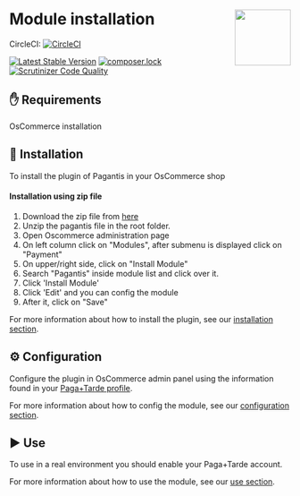 # Module installation <img src="https://pagamastarde.com/img/icons/logo.svg" width="100" align="right">

CircleCI: [![CircleCI](https://circleci.com/gh/PagaMasTarde/OsCommerce/tree/master.svg?style=svg)](https://circleci.com/gh/PagaMasTarde/OsCommerce/tree/master)

[![Latest Stable Version](https://poser.pugx.org/pagamastarde/OsCommerce/v/stable)](https://packagist.org/packages/pagamastarde/OsCommerce)
[![composer.lock](https://poser.pugx.org/pagamastarde/OsCommerce/composerlock)](https://packagist.org/packages/pagamastarde/OsCommerce)
[![Scrutinizer Code Quality](https://scrutinizer-ci.com/g/PagaMasTarde/OsCommerce/badges/quality-score.png?b=master)](https://scrutinizer-ci.com/g/PagaMasTarde/OsCommerce/?branch=master)

## :hand: Requirements
OsCommerce installation

## :floppy_disk: Installation
To install the plugin of Pagantis in your OsCommerce shop

#### Installation using zip file
1. Download the zip file from [here](https://github.com/pagantis/oscommerce/releases/latest)
2. Unzip the pagantis file in the root folder.
3. Open Oscommerce administration page
4. On left column click on "Modules", after submenu is displayed click on "Payment" 
5. On upper/right side, click on "Install Module" 
6. Search "Pagantis" inside module list and click over it.
7. Click 'Install Module'
8. Click 'Edit' and you can config the module
9. After it, click on "Save"

For more information about how to install the plugin, see our [installation section](/Documentation/installation.md).

## :gear: Configuration
Configure the plugin in OsCommerce admin panel using the information found in your [Paga+Tarde profile](https://bo.pagamastarde.com/shop). 

For more information about how to config the module, see our [configuration section](/Documentation/configuration.md).

## :arrow_forward: Use
To use in a real environment you should enable your Paga+Tarde account.

For more information about how to use the module, see our [use section](/Documentation/use.md).